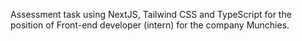 Assessment task using NextJS, Tailwind CSS and TypeScript for the position of Front-end developer (intern) for the company Munchies.
